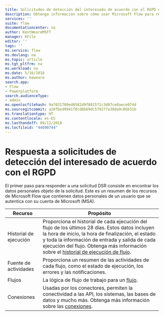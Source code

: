 ```yaml
---
title: Solicitudes de detección del interesado de acuerdo con el RGPD en Microsoft Flow para cuentas de Microsoft (MSA) | Microsoft Docs
description: Obtenga información sobre cómo usar Microsoft Flow para responder a solicitudes de detección del interesado de acuerdo con el RGPD para cuentas de Microsoft.
services: ''
suite: flow
documentationcenter: na
author: KentWeareMSFT
manager: KFile
editor: ''
tags: ''
ms.service: flow
ms.devlang: na
ms.topic: article
ms.tgt_pltfrm: na
ms.workload: na
ms.date: 5/16/2018
ms.author: keweare
search.app:
- Flow
- Powerplatform
search.audienceType:
- admin
ms.openlocfilehash: 9a7031780ed6582d9f881571c3d07ce8aece074d
ms.sourcegitcommit: a20fbed9941f0cd8b69dc579277a30da9c8bb31b
ms.translationtype: HT
ms.contentlocale: es-ES
ms.lasthandoff: 09/12/2018
ms.locfileid: "44690744"
---
```

# <a name="respond-to-gdpr-data-subject-discovery-requests"></a>Respuesta a solicitudes de detección del interesado de acuerdo con el RGPD 

El primer paso para responder a una solicitud DSR consiste en encontrar los datos personales objeto de la solicitud.
Este es un resumen de los recursos de Microsoft Flow que contienen datos personales de un usuario que se autentica con su cuenta de Microsoft (MSA).

|Recurso|Propósito|
|-----|-----|
|Historial de ejecución|Proporciona el historial de cada ejecución del flujo de los últimos 28 días. Estos datos incluyen la hora de inicio, la hora de finalización, el estado y toda la información de entrada y salida de cada ejecución del flujo. Obtenga más información sobre el [historial de ejecución de flujo](https://flow.microsoft.com/blog/download-history-recurrence/).|
|Fuente de actividades| Proporciona un resumen de las actividades de cada flujo, como el estado de ejecución, los errores y las notificaciones.|
|Flujos|La lógica de flujo de trabajo para un [flujo](https://docs.microsoft.com/flow/get-started-logic-flow).|
|Conexiones|Usadas por los conectores, permiten la conectividad a las API, los sistemas, las bases de datos y mucho más. Obtenga más información sobre las [conexiones](add-manage-connections.md).|

